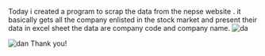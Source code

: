Today i created a program to scrap the data from the nepse website . it basically gets all the company enlisted in the stock market and present their data in excel sheet the data are company code and company name.
 ![da](https://user-images.githubusercontent.com/111185281/193127777-25e65d4a-54ea-4fb1-8642-c9be7a11779b.jpg)
 
![dan](https://user-images.githubusercontent.com/111185281/193127789-6d788c76-6afc-45ad-a227-d0bcfa0e03a9.jpg)
Thank you!

